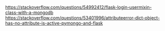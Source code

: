 https://stackoverflow.com/questions/54992412/flask-login-usermixin-class-with-a-mongodb
https://stackoverflow.com/questions/53401996/attributeerror-dict-object-has-no-attribute-is-active-pymongo-and-flask